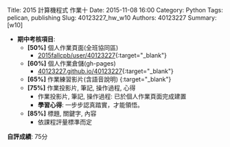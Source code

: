 Title: 2015 計算機程式 作業十 
Date: 2015-11-08 16:00
Category: Python
Tags: pelican, publishing
Slug: 40123227_hw_w10
Authors: 40123227
Summary:  [w10] 




  * **期中考核項目**:
      * **[50%]** 個人作業頁面(全班協同區)
        * [2015fallcpb/user/40123227](http://2015fallhw.github.io/2015fallcpb/user/40123157/){:target="_blank"}
      * **[60%]** 個人作業倉儲(gh-pages)
        * [40123227.github.io/40123227](http://40123227.github.io/40123227/){:target="_blank"}
      * **[65%]** 作業練習影片(含語音說明)
        {:target="_blank"}
      * **[75%]** 作業投影片, 筆記, 操作過程, 心得
        * 作業投影片, 筆記, 操作過程: 已於個人作業頁面完成建置
        * **學習心得**:
            一步步認真踏實，才能領悟。
      * **[85%]** 標題, 關鍵字, 內容
        * 依課程評量標準而定

  **自評成績**: 75分 



